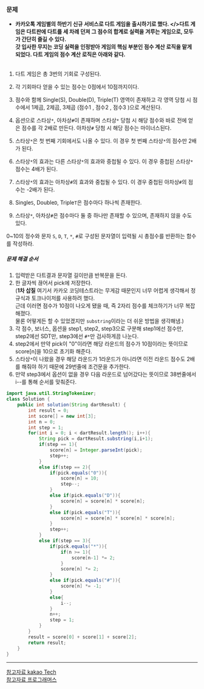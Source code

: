 ### 문제
* **카카오톡 게임별의 하반기 신규 서비스로 다트 게임을 출시하기로 했다. </>다트 게임은 다트판에 다트를 세 차례 던져 그 점수의 합계로 실력을 겨루는 게임으로, 모두가 간단히 즐길 수 있다.<br/> 갓 입사한 무지는 코딩 실력을 인정받아 게임의 핵심 부분인 점수 계산 로직을 맡게 되었다. 다트 게임의 점수 계산 로직은 아래와 같다.**
<br/><br/>
1. 다트 게임은 총 3번의 기회로 구성된다.

2. 각 기회마다 얻을 수 있는 점수는 0점에서 10점까지이다.

3. 점수와 함께 Single(S), Double(D), Triple(T) 영역이 존재하고 각 영역 당첨 시 점수에서 1제곱, 2제곱, 3제곱 (점수1 , 점수2 , 점수3 )으로 계산된다.

4. 옵션으로 스타상`*`, 아차상`#`이 존재하며 스타상`*` 당첨 시 해당 점수와 바로 전에 얻은 점수를 각 2배로 만든다. 아차상`#` 당첨 시 해당 점수는 마이너스된다.

5. 스타상`*`은 첫 번째 기회에서도 나올 수 있다. 이 경우 첫 번째 스타상`*`의 점수만 2배가 된다.

6. 스타상`*`의 효과는 다른 스타상`*`의 효과와 중첩될 수 있다. 이 경우 중첩된 스타상`*` 점수는 4배가 된다.

7. 스타상`*`의 효과는 아차상`#`의 효과와 중첩될 수 있다. 이 경우 중첩된 아차상`#`의 점수는 -2배가 된다.

8. Single`S`, Double`D`, Triple`T`은 점수마다 하나씩 존재한다.

9. 스타상`*`, 아차상`#`은 점수마다 둘 중 하나만 존재할 수 있으며, 존재하지 않을 수도 있다.

0~10의 정수와 문자 `S`, `D`, `T`, `*`, `#`로 구성된 문자열이 입력될 시 총점수를 반환하는 함수를 작성하라.

##### 문제 해결 순서
1. 입력받은 다트결과 문자열 길이만큼 반복문을 돈다.
2. 한 글자씩 끊어서 pick에 저장한다. </br>(**1차 삽질** 여기서 카카오 코딩테스트라는 무게감 때문인지 너무 어렵게 생각해서 정규식과 토크나이저를 사용하려 했다.<br/>근데 이러면 점수가 10점이 나오게 됐을 때, 즉 2자리 점수를 체크하기가 너무 복잡해졌다.<br/>물론 어떻게든 할 수 있었겠지만 `substring`이라는 더 쉬운 방법을 생각해냄.)
3. 각 점수, 보너스, 옵션을 step1, step2, step3으로 구분해 step1에선 점수만, step2에선 SDT만, step3에선 `#*`만 검사하게끔 나눈다.
4. step2에서 만약 pick이 "0"이라면 해당 라운드의 점수가 10점이라는 뜻이므로 score[n]을 10으로 초기화 해준다.
5. 스타상`*`이 나왔을 경우 해당 라운드가 1라운드가 아니라면 이전 라운드 점수도 2배를 해줘야 하기 때문에 29번줄에 조건문을 추가한다.
6. 만약 step3에서 옵션이 없을 경우 다음 라운드로 넘어갔다는 뜻이므로 38번줄에서 i--를 통해 순서를 맞춰준다.

```java
import java.util.StringTokenizer;
class Solution {
    public int solution(String dartResult) {
        int result = 0;
        int score[] = new int[3];
        int n = 0;
        int step = 1;
        for(int i = 0; i < dartResult.length(); i++){
            String pick = dartResult.substring(i,i+1);
            if(step == 1){
                score[n] = Integer.parseInt(pick);
                step++;
            }
            else if(step == 2){
                if(pick.equals("0")){
                    score[n] = 10;
                    step--;
                }
                else if(pick.equals("D")){
                    score[n] = score[n] * score[n];
                }
                else if(pick.equals("T")){
                    score[n] = score[n] * score[n] * score[n];
                }
                step++;
            }
            else if(step == 3){
                if(pick.equals("*")){
                    if(n >= 1){
                        score[n-1] *= 2;
                    }
                    score[n] *= 2;
                }
                else if(pick.equals("#")){
                    score[n] *= -1;
                }
                else{
                    i--;
                }
                n++;
                step = 1;
            }
        }
        result = score[0] + score[1] + score[2];
        return result;
    }
}
```

---
[참고자료 kakao Tech](https://tech.kakao.com/2017/09/27/kakao-blind-recruitment-round-1/)<br/>
[참고자료 프로그래머스](https://programmers.co.kr/)<br/>
